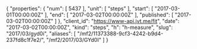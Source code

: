 {
  "properties": {
    "num": [
      5437
    ],
    "unit": [
      "steps"
    ],
    "start": [
      "2017-03-01T00:00:00Z"
    ],
    "end": [
      "2017-03-02T00:00:00Z"
    ],
    "published": [
      "2017-03-02T00:00:00Z"
    ]
  },
  "client_id": "https://www-api.jvt.me/fit",
  "date": "2017-03-02T00:00:00Z",
  "kind": "steps",
  "h": "h-measure",
  "slug": "2017/03/gyd0i",
  "aliases": [
    "/mf2/11373388-9cf3-4242-b9d4-237fd8c1f7e2/",
    "/mf2/2017/03/GYd0I"
  ]
}
